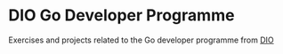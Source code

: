 # DIO Go Developer Programme

Exercises and projects related to the Go developer programme from [DIO](https://dio.me)
